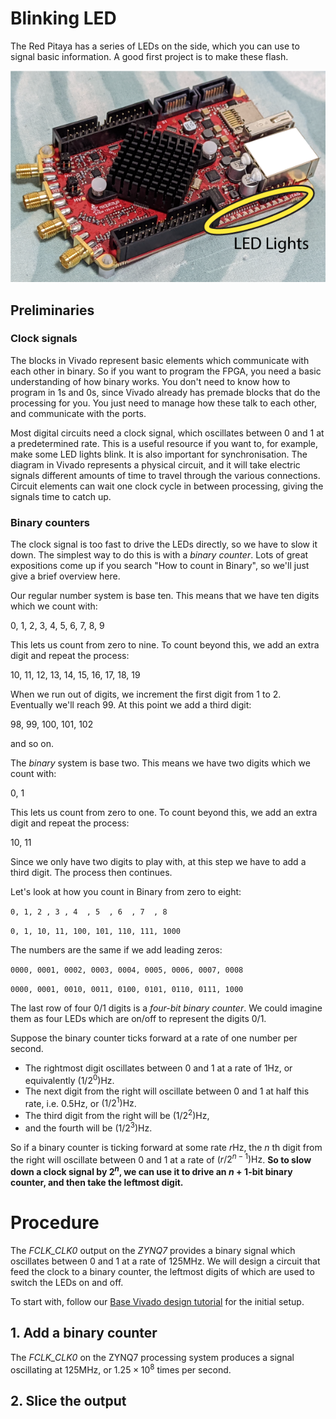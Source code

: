 # Blinking LED

The Red Pitaya has a series of LEDs on the side, which you can use to signal basic information. A good first project is to make these flash.

![LED Location on device](img_LEDLocation.png)



## Preliminaries

### Clock signals

The blocks in Vivado represent basic elements which communicate with each other in binary. So if you want to program the FPGA, you need a basic understanding of how binary works. You don't need to know how to program in 1s and 0s, since Vivado already has premade blocks that do the processing for you. You just need to manage how these talk to each other, and communicate with the ports.

Most digital circuits need a clock signal, which oscillates between 0 and 1 at a predetermined rate. This is a useful resource if you want to, for example, make some LED lights blink. It is also important for synchronisation. The diagram in Vivado represents a physical circuit, and it will take electric signals different amounts of time to travel through the various connections. Circuit elements can wait one clock cycle in between processing, giving the signals time to catch up.

### Binary counters

The clock signal is too fast to drive the LEDs directly, so we have to slow it down. The simplest way to do this is with a *binary counter*. Lots of great expositions come up if you search "How to count in Binary", so we'll just give a brief overview here. 

Our regular number system is base ten. This means that we have ten digits which we count with:

0, 1, 2, 3, 4, 5, 6, 7, 8, 9

This lets us count from zero to nine. To count beyond this, we add an extra digit and repeat the process:

10, 11, 12, 13, 14, 15, 16, 17, 18, 19

When we run out of digits, we increment the first digit from 1 to 2. Eventually we'll reach 99. At this point we add a third digit:

98, 99, 100, 101, 102

and so on.

The *binary* system is base two. This means we have two digits which we count with:

0, 1

This lets us count from zero to one. To count beyond this, we add an extra digit and repeat the process:

10, 11

Since we only have two digits to play with, at this step we have to add a third digit. The process then continues.

Let's look at how you count in Binary from zero to eight:

```0, 1, 2 , 3 , 4  , 5  , 6  , 7  , 8```

```0, 1, 10, 11, 100, 101, 110, 111, 1000```

The numbers are the same if we add leading zeros:

```0000, 0001, 0002, 0003, 0004, 0005, 0006, 0007, 0008```

```0000, 0001, 0010, 0011, 0100, 0101, 0110, 0111, 1000```

The last row of four 0/1 digits is a *four-bit binary counter*. We could imagine them as four LEDs which are on/off to represent the digits 0/1. 

Suppose the binary counter ticks forward at a rate of one number per second.

* The rightmost digit oscillates between 0 and 1 at a rate of $1\mathrm{Hz}$, or equivalently $(1/2^0)\mathrm{Hz}$.
* The next digit from the right will oscillate between 0 and 1 at half this rate, i.e. $0.5\mathrm{Hz}$, or $(1/2^1)\mathrm{Hz}$.
* The third digit from the right will be $(1/2^2)\mathrm{Hz}$, 
* and the fourth will be $(1/2^3)\mathrm{Hz}$.

So if a binary counter is ticking forward at some rate $r\mathrm{Hz}$, the $n$ th digit from the right will oscillate between 0 and 1 at a rate of $(r/2^{n-1})\mathrm{Hz}$. **So to slow down a clock signal by $2^n$, we can use it to drive an $n+1$-bit binary counter, and then take the leftmost digit.**

# Procedure

The *FCLK_CLK0* output on the *ZYNQ7* provides a binary signal which oscillates between 0 and 1 at a rate of 125MHz. We will design a circuit that feed the clock to a binary counter, the leftmost digits of which are used to switch the LEDs on and off.

To start with, follow our [Base Vivado design tutorial](/Tutorials/SETUP_BaseCode/README.md) for the initial setup.


## 1. Add a binary counter

The *FCLK_CLK0* on the ZYNQ7 processing system produces a signal oscillating at 125MHz, or $1.25\times 10^{8}$ times per second. 

## 2. Slice the output